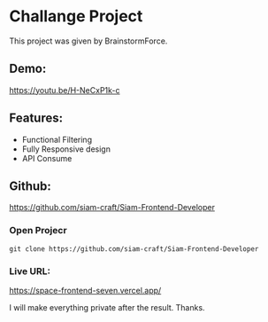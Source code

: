 # Challange Project

This project was given by BrainstormForce.

## Demo:

https://youtu.be/H-NeCxP1k-c

## Features:

- Functional Filtering
- Fully Responsive design
- API Consume

## Github:

https://github.com/siam-craft/Siam-Frontend-Developer

### Open Projecr

`git clone https://github.com/siam-craft/Siam-Frontend-Developer`

### Live URL:

https://space-frontend-seven.vercel.app/

I will make everything private after the result. Thanks.
